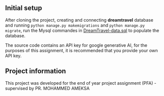 ## Initial setup
After cloning the project, creating and connecting **dreamtravel** database and running `python manage.py makemigrations` and `python manage.py migrate`, run the Mysql commandes in [DreamTravel-data.sql](https://github.com/MohamedLahlami/DreamTravel---A-tourism-guide-web-app-with-AI-assistance-for-Marrakesh/blob/main/DreamTravel-data.sql) to populate the database.

The source code contains an API key for google generative AI, for the purposes of this assignment, it is recommended that you provide your own API key.

## Project information
This project was developed for the end of year project assignment (PFA) - supervised by PR. MOHAMMED AMEKSA
